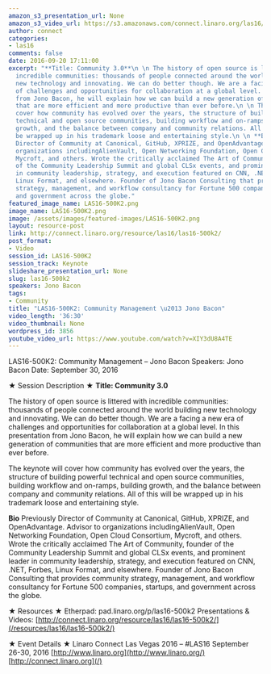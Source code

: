 ```yaml
---
amazon_s3_presentation_url: None
amazon_s3_video_url: https://s3.amazonaws.com/connect.linaro.org/las16/Videos/Friday/LAS16%20500-k2%20Community%20Management%20%E2%80%93%20Jono%20Bacon.mp4
author: connect
categories:
- las16
comments: false
date: 2016-09-20 17:11:00
excerpt: "**Title: Community 3.0**\n \n The history of open source is littered with
  incredible communities: thousands of people connected around the world building
  new technology and innovating. We can do better though. We are a facing a new era
  of challenges and opportunities for collaboration at a global level. In this presentation
  from Jono Bacon, he will explain how we can build a new generation of communities
  that are more efficient and more productive than ever before.\n \n The keynote will
  cover how community has evolved over the years, the structure of building powerful
  technical and open source communities, building workflow and on-ramps, building
  growth, and the balance between company and community relations. All of this will
  be wrapped up in his trademark loose and entertaining style.\n \n **Bio**\n Previously
  Director of Community at Canonical, GitHub, XPRIZE, and OpenAdvantage. Advisor to
  organizations includingAlienVault, Open Networking Foundation, Open Cloud Consortium,
  Mycroft, and others. Wrote the critically acclaimed The Art of Community, founder
  of the Community Leadership Summit and global CLSx events, and prominent leader
  in community leadership, strategy, and execution featured on CNN, .NET, Forbes,
  Linux Format, and elsewhere. Founder of Jono Bacon Consulting that provides community
  strategy, management, and workflow consultancy for Fortune 500 companies, startups,
  and government across the globe."
featured_image_name: LAS16-500K2.png
image_name: LAS16-500K2.png
image: /assets/images/featured-images/LAS16-500K2.png
layout: resource-post
link: http://connect.linaro.org/resource/las16/las16-500k2/
post_format:
- Video
session_id: LAS16-500K2
session_track: Keynote
slideshare_presentation_url: None
slug: las16-500k2
speakers: Jono Bacon
tags:
- Community
title: "LAS16-500K2: Community Management \u2013 Jono Bacon"
video_length: '36:30'
video_thumbnail: None
wordpress_id: 3856
youtube_video_url: https://www.youtube.com/watch?v=XIY3dU8A4TE
---
```


LAS16-500K2: Community Management – Jono Bacon
Speakers: Jono Bacon
Date: September 30, 2016

★ Session Description ★
**Title: Community 3.0**

The history of open source is littered with incredible communities: thousands of people connected around the world building new technology and innovating. We can do better though. We are a facing a new era of challenges and opportunities for collaboration at a global level. In this presentation from Jono Bacon, he will explain how we can build a new generation of communities that are more efficient and more productive than ever before.

The keynote will cover how community has evolved over the years, the structure of building powerful technical and open source communities, building workflow and on-ramps, building growth, and the balance between company and community relations. All of this will be wrapped up in his trademark loose and entertaining style.

**Bio**
Previously Director of Community at Canonical, GitHub, XPRIZE, and OpenAdvantage. Advisor to organizations includingAlienVault, Open Networking Foundation, Open Cloud Consortium, Mycroft, and others. Wrote the critically acclaimed The Art of Community, founder of the Community Leadership Summit and global CLSx events, and prominent leader in community leadership, strategy, and execution featured on CNN, .NET, Forbes, Linux Format, and elsewhere. Founder of Jono Bacon Consulting that provides community strategy, management, and workflow consultancy for Fortune 500 companies, startups, and government across the globe.

★ Resources ★
Etherpad: pad.linaro.org/p/las16-500k2
Presentations & Videos: [http://connect.linaro.org/resource/las16/las16-500k2/](/resources/las16/las16-500k2/)

★ Event Details ★
Linaro Connect Las Vegas 2016 – #LAS16
September 26-30, 2016
[http://www.linaro.org](http://www.linaro.org/)
[http://connect.linaro.org](/)
